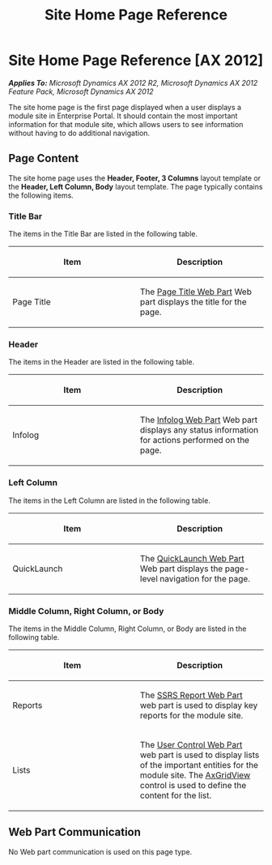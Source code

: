 ﻿---
title: Site Home Page Reference
TOCTitle: Site Home Page
ms:assetid: dbcf3882-1a37-4f60-b7cb-465e3a23e93b
ms:mtpsurl: https://msdn.microsoft.com/en-us/library/Cc621434(v=AX.60)
ms:contentKeyID: 35246157
ms.date: 11/07/2012
mtps_version: v=AX.60
---

# Site Home Page Reference [AX 2012]


_**Applies To:** Microsoft Dynamics AX 2012 R2, Microsoft Dynamics AX 2012 Feature Pack, Microsoft Dynamics AX 2012_

The site home page is the first page displayed when a user displays a module site in Enterprise Portal. It should contain the most important information for that module site, which allows users to see information without having to do additional navigation.

## Page Content

The site home page uses the **Header, Footer, 3 Columns** layout template or the **Header, Left Column, Body** layout template. The page typically contains the following items.

### Title Bar

The items in the Title Bar are listed in the following table.

<table>
<colgroup>
<col style="width: 50%" />
<col style="width: 50%" />
</colgroup>
<thead>
<tr class="header">
<th><p>Item</p></th>
<th><p>Description</p></th>
</tr>
</thead>
<tbody>
<tr class="odd">
<td><p>Page Title</p></td>
<td><p>The <a href="page-title-web-part.md">Page Title Web Part</a> Web part displays the title for the page.</p></td>
</tr>
</tbody>
</table>


### Header

The items in the Header are listed in the following table.

<table>
<colgroup>
<col style="width: 50%" />
<col style="width: 50%" />
</colgroup>
<thead>
<tr class="header">
<th><p>Item</p></th>
<th><p>Description</p></th>
</tr>
</thead>
<tbody>
<tr class="odd">
<td><p>Infolog</p></td>
<td><p>The <a href="infolog-web-part.md">Infolog Web Part</a> Web part displays any status information for actions performed on the page.</p></td>
</tr>
</tbody>
</table>


### Left Column

The items in the Left Column are listed in the following table.

<table>
<colgroup>
<col style="width: 50%" />
<col style="width: 50%" />
</colgroup>
<thead>
<tr class="header">
<th><p>Item</p></th>
<th><p>Description</p></th>
</tr>
</thead>
<tbody>
<tr class="odd">
<td><p>QuickLaunch</p></td>
<td><p>The <a href="quicklaunch-web-part.md">QuickLaunch Web Part</a> Web part displays the page-level navigation for the page.</p></td>
</tr>
</tbody>
</table>


### Middle Column, Right Column, or Body

The items in the Middle Column, Right Column, or Body are listed in the following table.

<table>
<colgroup>
<col style="width: 50%" />
<col style="width: 50%" />
</colgroup>
<thead>
<tr class="header">
<th><p>Item</p></th>
<th><p>Description</p></th>
</tr>
</thead>
<tbody>
<tr class="odd">
<td><p>Reports</p></td>
<td><p>The <a href="ssrs-report-web-part.md">SSRS Report Web Part</a> web part is used to display key reports for the module site.</p></td>
</tr>
<tr class="even">
<td><p>Lists</p></td>
<td><p>The <a href="user-control-web-part.md">User Control Web Part</a> web part is used to display lists of the important entities for the module site. The <a href="axgridview.md">AxGridView</a> control is used to define the content for the list.</p></td>
</tr>
</tbody>
</table>


## Web Part Communication

No Web part communication is used on this page type.

